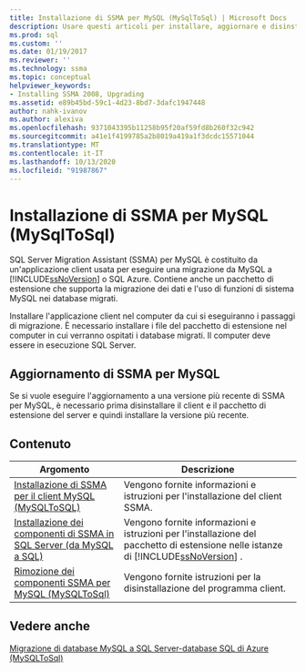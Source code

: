 ```yaml
---
title: Installazione di SSMA per MySQL (MySqlToSql) | Microsoft Docs
description: Usare questi articoli per installare, aggiornare e disinstallare SQL Server Migration Assistant (SSMA) per MySQL, che include un'applicazione client e un pacchetto di estensione.
ms.prod: sql
ms.custom: ''
ms.date: 01/19/2017
ms.reviewer: ''
ms.technology: ssma
ms.topic: conceptual
helpviewer_keywords:
- Installing SSMA 2008, Upgrading
ms.assetid: e89b45bd-59c1-4d23-8bd7-3dafc1947448
author: nahk-ivanov
ms.author: alexiva
ms.openlocfilehash: 9371043395b11258b95f20af59fd8b260f32c942
ms.sourcegitcommit: a41e1f4199785a2b8019a419a1f3dcdc15571044
ms.translationtype: MT
ms.contentlocale: it-IT
ms.lasthandoff: 10/13/2020
ms.locfileid: "91987867"
---
```

# <a name="installing-ssma-for-mysql-mysqltosql"></a>Installazione di SSMA per MySQL (MySqlToSql)
SQL Server Migration Assistant (SSMA) per MySQL è costituito da un'applicazione client usata per eseguire una migrazione da MySQL a [!INCLUDE[ssNoVersion](../../includes/ssnoversion-md.md)] o SQL Azure. Contiene anche un pacchetto di estensione che supporta la migrazione dei dati e l'uso di funzioni di sistema MySQL nei database migrati.  
  
Installare l'applicazione client nel computer da cui si eseguiranno i passaggi di migrazione. È necessario installare i file del pacchetto di estensione nel computer in cui verranno ospitati i database migrati.  Il computer deve essere in esecuzione SQL Server.  
  
## <a name="upgrading-ssma-for-mysql"></a>Aggiornamento di SSMA per MySQL  
Se si vuole eseguire l'aggiornamento a una versione più recente di SSMA per MySQL, è necessario prima disinstallare il client e il pacchetto di estensione del server e quindi installare la versione più recente.  
  
## <a name="contents"></a>Contenuto  
  
|Argomento|Descrizione|  
|-|-|  
|[Installazione di SSMA per il client MySQL &#40;MySQLToSQL&#41;](../../ssma/mysql/installing-ssma-for-mysql-client-mysqltosql.md)|Vengono fornite informazioni e istruzioni per l'installazione del client SSMA.|  
|[Installazione dei componenti di SSMA in SQL Server (da MySQL a SQL)](./installing-ssma-components-on-sql-server-mysqltosql.md)|Vengono fornite informazioni e istruzioni per l'installazione del pacchetto di estensione nelle istanze di [!INCLUDE[ssNoVersion](../../includes/ssnoversion-md.md)] .|  
|[Rimozione dei componenti SSMA per MySQL &#40;MySQLToSql&#41;](../../ssma/mysql/removing-the-ssma-for-mysql-components-mysqltosql.md)|Vengono fornite istruzioni per la disinstallazione del programma client.|  
  
## <a name="see-also"></a>Vedere anche  
[Migrazione di database MySQL a SQL Server-database SQL di Azure &#40;MySQLToSql&#41;](../../ssma/mysql/migrating-mysql-databases-to-sql-server-azure-sql-db-mysqltosql.md)  
